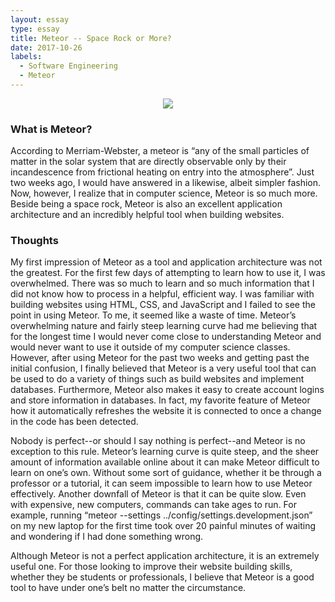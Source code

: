 ```yaml
---
layout: essay
type: essay
title: Meteor -- Space Rock or More?
date: 2017-10-26
labels:
  - Software Engineering
  - Meteor
---
```


<center><img src="https://gigaom.com/wp-content/uploads/sites/1/2014/12/shutterstock_26020768-640x427.jpg"></center>

<h3>What is Meteor?</h3>

 According to Merriam-Webster, a meteor is “any of the small particles of matter in the solar system that are directly observable only by their incandescence from frictional heating on entry into the atmosphere”. Just two weeks ago, I would have answered in a likewise, albeit simpler fashion. Now, however, I realize that in computer science, Meteor is so much more. Beside being a space rock, Meteor is also an excellent application architecture and an incredibly helpful tool when building websites.

<h3>Thoughts</h3>

My first impression of Meteor as a tool and application architecture was not the greatest. For the first few days of attempting to learn how to use it, I was overwhelmed. There was so much to learn and so much information that I did not know how to process in a helpful, efficient way. I was familiar with building websites using HTML, CSS, and JavaScript and I failed to see the point in using Meteor. To me, it seemed like a waste of time. Meteor’s overwhelming nature and fairly steep learning curve had me believing that for the longest time I would never come close to understanding Meteor and would never want to use it outside of my computer science classes. However, after using Meteor for the past two weeks and getting past the initial confusion, I finally believed that Meteor is a very useful tool that can be used to do a variety of things such as build websites and implement databases. Furthermore, Meteor also makes it easy to create account logins and store information in databases. In fact, my favorite feature of Meteor how it automatically refreshes the website it is connected to once a change in the code has been detected.

Nobody is perfect--or should I say nothing is perfect--and Meteor is no exception to this rule. Meteor’s learning curve is quite steep, and the sheer amount of information available online about it can make Meteor difficult to learn on one’s own. Without some sort of guidance, whether it be through a professor or a tutorial, it can seem impossible to learn how to use Meteor effectively. Another downfall of Meteor is that it can be quite slow. Even with expensive, new computers, commands can take ages to run. For example, running “meteor --settings ../config/settings.development.json” on my new laptop for the first time took over 20 painful minutes of waiting and wondering if I had done something wrong. 

Although Meteor is not a perfect application architecture, it is an extremely useful one. For those looking to improve their website building skills, whether they be students or professionals, I believe that Meteor is a good tool to have under one’s belt no matter the circumstance. 


 



 

